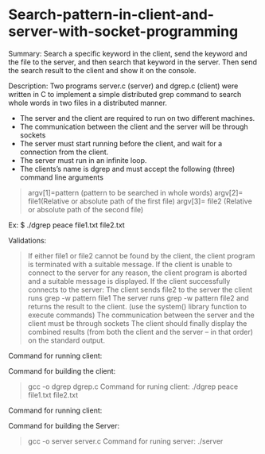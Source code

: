 # Search-pattern-in-client-and-server-with-socket-programming
Summary:
Search a specific keyword in the client, send the keyword and the file to the server, and then search that keyword in the server. Then send the search result to the client and show it on the console.

Description:
Two programs server.c (server) and dgrep.c (client) were written in C to implement a simple
distributed grep command to search whole words in two files in a distributed manner.
- The server and the client are required to run on two different machines.
- The communication between the client and the server will be through sockets
- The server must start running before the client, and wait for a connection from the
client.
- The server must run in an infinite loop.
- The clients’s name is dgrep and must accept the following (three) command line
arguments


> argv[1]=pattern (pattern to be searched in whole words)
> argv[2]= file1(Relative or absolute path of the first file)
> argv[3]= file2 (Relative or absolute path of the second file)

Ex: $ ./dgrep peace file1.txt file2.txt

Validations:
> If either file1 or file2 cannot be found by the client, the client program is
terminated with a suitable message.
> If the client is unable to connect to the server for any reason, the client program
is aborted and a suitable message is displayed.
> If the client successfully connects to the server:
> The client sends file2 to the server
> the client runs grep -w pattern file1
> The server runs grep -w pattern file2 and returns the result to the client. (use
the system() library function to execute commands)
> The communication between the server and the client must be through sockets
> The client should finally display the combined results (from both the client and
the server – in that order) on the standard output.


Command for running client:

Command for building the client:
> gcc -o dgrep dgrep.c
Command for runing client:
> ./dgrep peace file1.txt file2.txt

Command for running client:

Command for building the Server:
> gcc -o server server.c
Command for runing server:
> ./server
